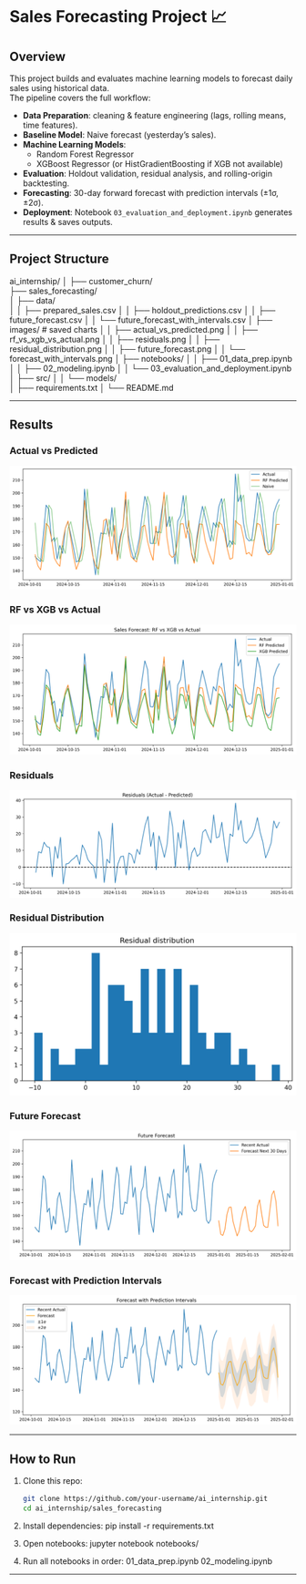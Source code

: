# Sales Forecasting Project 📈

## Overview
This project builds and evaluates machine learning models to forecast daily sales using historical data.  
The pipeline covers the full workflow:

- **Data Preparation**: cleaning & feature engineering (lags, rolling means, time features).  
- **Baseline Model**: Naive forecast (yesterday’s sales).  
- **Machine Learning Models**:
  - Random Forest Regressor
  - XGBoost Regressor (or HistGradientBoosting if XGB not available)  
- **Evaluation**: Holdout validation, residual analysis, and rolling-origin backtesting.  
- **Forecasting**: 30-day forward forecast with prediction intervals (±1σ, ±2σ).  
- **Deployment**: Notebook `03_evaluation_and_deployment.ipynb` generates results & saves outputs.  

---

## Project Structure
ai_internship/
│
├── customer_churn/                  
├── sales_forecasting/               
│   ├── data/                        
│   │   ├── prepared_sales.csv
│   │   ├── holdout_predictions.csv
│   │   ├── future_forecast.csv
│   │   └── future_forecast_with_intervals.csv
│   ├── images/                      # saved charts
│   │   ├── actual_vs_predicted.png
│   │   ├── rf_vs_xgb_vs_actual.png
│   │   ├── residuals.png
│   │   ├── residual_distribution.png
│   │   ├── future_forecast.png
│   │   └── forecast_with_intervals.png
│   ├── notebooks/
│   │   ├── 01_data_prep.ipynb
│   │   ├── 02_modeling.ipynb
│   │   └── 03_evaluation_and_deployment.ipynb
│   ├── src/
│   │   └── models/                 
│   ├── requirements.txt
│   └── README.md                   


---

## Results

### Actual vs Predicted
![Actual vs Predicted](images/actual_vs_predicted.png)

### RF vs XGB vs Actual
![RF vs XGB](images/rf_vs_xgb_vs_actual.png)

### Residuals
![Residuals](images/residuals.png)

### Residual Distribution
![Residual Distribution](images/residual_distribution.png)

### Future Forecast
![Future Forecast](images/future_forecast.png)

### Forecast with Prediction Intervals
![Forecast with Intervals](images/forecast_with_intervals.png)

---

## How to Run

1. Clone this repo:
   ```bash
   git clone https://github.com/your-username/ai_internship.git
   cd ai_internship/sales_forecasting

2. Install dependencies:
   pip install -r requirements.txt

3. Open notebooks:
   jupyter notebook notebooks/

4. Run all notebooks in order:
   01_data_prep.ipynb
   02_modeling.ipynb

---
